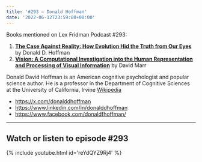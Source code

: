 ```yaml
---
title: '#293 – Donald Hoffman'
date: '2022-06-12T23:59:00+00:00'
---
```


Books mentioned on Lex Fridman Podcast #293:

1. <b><a href="https://amzn.to/3QBUhRJ" target="_blank" rel="sponsored noopener noreferrer">The Case Against Reality: How Evolution Hid the Truth from Our Eyes</a></b> by Donald D. Hoffman
2. <b><a href="https://amzn.to/3FCzV4e" target="_blank" rel="sponsored noopener noreferrer">Vision: A Computational Investigation into the Human Representation and Processing of Visual Information</a></b> by David Marr

Donald David Hoffman is an American cognitive psychologist and popular science author. He is a professor in the Department of Cognitive Sciences at the University of California, Irvine <a href="https://en.wikipedia.org/wiki/Donald_D._Hoffman" target="_blank">Wikipedia</a>

- <a href="https://x.com/donalddhoffman" target="_blank">https://x.com/donalddhoffman</a>
- <a href="https://www.linkedin.com/in/donalddhoffman" target="_blank">https://www.linkedin.com/in/donalddhoffman</a>
- <a href="https://www.facebook.com/donaldfhoffman/" target="_blank">https://www.facebook.com/donaldfhoffman/</a>

- - - - - -

## Watch or listen to episode #293

{% include youtube.html id='reYdQYZ9Rj4' %}